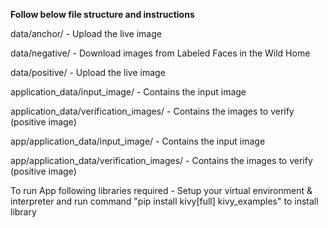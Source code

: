 **Follow below file structure and instructions**

data/anchor/ - Upload the live image

data/negative/ - Download images from Labeled Faces in the Wild Home

data/positive/ - Upload the live image

application_data/input_image/  - Contains the input image

application_data/verification_images/ - Contains the images to verify (positive image)

app/application_data/input_image/  - Contains the input image

app/application_data/verification_images/ - Contains the images to verify (positive image)

To run App following libraries required - Setup your virtual environment & interpreter and run command "pip install kivy[full] kivy_examples" to install library 
